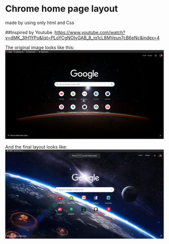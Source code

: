 # Chrome home page layout
made by using only html and Css

##Inspired by
Youtube :https://www.youtube.com/watch?v=dMK_3lH1YPo&list=PLoYCgNOIyGAB_8_iq1cL8MVeun7cB6eNc&index=4

The original image looks like this:
![alt](/images/1.png)

And the final layout looks like:
![alt](/images/2.png)



